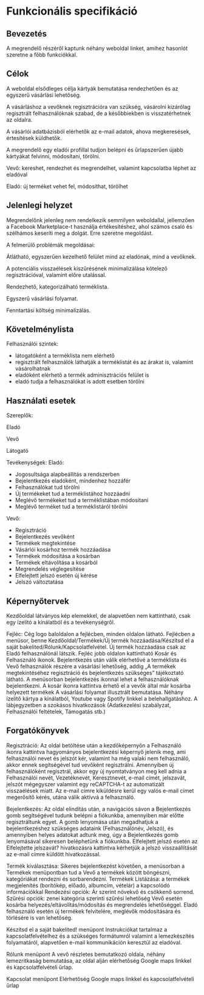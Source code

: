 # Funkcionális specifikáció

## Bevezetés

A megrendelő részéről kaptunk néhány weboldal linket, amihez hasonlót szeretne a főbb funkciókkal.

## Célok

A weboldal elsődleges célja kártyák bemutatása rendezhetően és az egyszerű vásárlási lehetőség.

A vásárláshoz a vevőknek regisztrációra van szükség, vásárolni kizárólag regisztrált felhasználóknak szabad, de a
későbbiekben is visszatérhetnek az oldalra.

A vásárlói adatbázisból elérhetők az e-mail adatok, ahova megkeresések, értesítések küldhetők.

A megrendelő egy eladói profillal tudjon belépni és űrlapszerűen újabb kártyákat felvinni, módosítani, törölni.

Vevő: kereshet, rendezhet és megrendelhet, valamint kapcsolatba léphet az eladóval

Eladó: új terméket vehet fel, módosíthat, törölhet

## Jelenlegi helyzet

Megrendelőnk jelenleg nem rendelkezik semmilyen weboldallal, jellemzően a Facebook Marketplace-t használja
értékesítéshez, ahol számos csaló és szélhámos keseríti meg a dolgát. Erre szeretne megoldást.

A felmerülő problémák megoldásai:

Átlátható, egyszerűen kezelhető felület mind az eladónak, mind a vevőknek.

A potenciális visszaélések kiszűrésének minimalizálása kötelező regisztrációval, valamint előre utalással.

Rendezhető, kategorizálható terméklista.

Egyszerű vásárlási folyamat.

Fenntartási költség minimalizálás.

## Követelménylista

Felhasználói szintek:

- látogatóként a terméklista nem elérhető
- regisztrált felhasználók láthatják a terméklistát és az árakat is, valamint vásárolhatnak
- eladóként elérhető a termék adminisztrációs felület is
- eladó tudja a felhasználókat is adott esetben törölni

## Használati esetek

Szereplők:

Eladó

Vevő

Látogató

Tevékenységek:
Eladó:

- Jogosultsága alapbeállítás a rendszerben
- Bejelentkezés eladóként, mindenhez hozzáfér
- Felhasználókat tud törölni
- Új termékeket tud a terméklistához hozzáadni
- Meglévő termékeket tud a terméklistában módosítani
- Meglévő terméket tud a terméklistáról törölni

Vevő:

- Regisztráció
- Bejelentkezés vevőként
- Termékek megtekintése
- Vásárlói kosárhoz termék hozzáadása
- Termékek módosítása a kosárban
- Termékek eltávolítása a kosárból
- Megrendelés véglegesítése
- Elfelejtett jelszó esetén új kérése
- Jelszó változtatása


## Képernyőtervek

Kezdőoldal látványos kép elemekkel, de alapvetően nem kattintható, csak egy ízelító a kínálatból és a tevékenységről.

Fejléc:
Cég logo baloldalon a fejlécben, minden oldalon látható.
Fejlécben a menüsor, benne Kezdőoldal/Termékek/Új termék hozzáadása/Készítsd el a saját
bakelited/Rólunk/Kapcsolatfelvétel. Új termék hozzáadása csak az Eladó felhasználónál látszik.
Fejléc jobb oldalon kattintható Kosár és Felhasználó ikonok.
Bejelentkezés után válik elérhetővé a terméklista és Vevő felhasználók részére a vásárlási lehetőség, addig „A termékek
megtekintéséhez regisztráció és bejelentkezés szükséges” tájékoztató látható.
A menüsorban bejelentkezés ikonnal lehet a felhasználóknak bejelentkezni.
A kosár ikonra kattintva érhető el a vevők által már kosárba helyezett termékek
A vásárlási folyamat illusztrált bemutatása.
Néhány ízelítő kártya a kínálatból, Youtube vagy Spotify linkkel a belehallgatáshoz.
A lábjegyzetben a szokásos hivatkozások (Adatkezelési szabályzat, Felhasználói feltételek, Támogatás stb.)

## Forgatókönyvek

Regisztráció:
Az oldal betöltése után a kezdőképernyőn a Felhasználó ikonra kattintva hagyományos bejelentkezési
képernyő jelenik meg, ami felhasználói nevet és jelszót kér, valamint ha még valaki nem felhasználó, akkor ennek
segítségével tud vevőként regisztrálni. Amennyiben új felhasználóként regisztrál, akkor egy új nyomtatványon meg kell
adnia a Felhasználói nevét, Vezetéknevét, Keresztnevét, e-mail címét, jelszavát, jelszót mégegyszer valamint egy
reCAPTCHA-t az automatizált visszaélések miatt.
Az e-mail címre kiküldésre kerül egy valós e-mail címet megerősítő kérés, utána válik aktívvá a felhasználó.

Bejelentkezés:
Az oldal elindítás után, a navigációs sávon a Bejelentkezés gomb segítségével tudunk belépni a fiókunkba,
amennyiben már előtte regisztráltunk egyet.
A gomb lenyomása után megadhatjuk a bejelentkezéshez szükséges adataink (Felhasználónév, Jelszó), és amennyiben helyes
adatokat adtunk meg, úgy a Bejelentkezés gomb lenyomásával sikeresen beléphetünk a fiókunkba.
Elfelejtett jelszó esetén az Elfelejtette jelszavát? hivatkozásra kattintva kérhetjük a jelszó visszaállítását az e-mail
címre küldött hivatkozással.

Termék kiválasztása:
Sikeres bejelentkezést követően, a menüsorban a Termékek menüpontban tud a Vevő a termékek között böngészni,
kategóriákat rendezni és sorbarendezni.
Termékek Listázása: a termékek megjelenítés (borítókép, előadó, albumcím, vételár) a kapcsolódó információkkal
Rendezési opciók: Ár szerint növekvő és csökkenő sorrend.
Szűrési opciók: zenei kategória szerinti szűrési lehetőség
Vevő esetén kosárba helyezés/eltávolítás/módosítás és megrendelés lehetőséggel.
Eladó felhasználó esetén új termékek felvitelére, meglévők módosítására és törlésére is van lehetőség.

Készítsd el a saját bakelited! menüpont
Instrukciókat tartalmaz a kapcsolatfelvételhez és a szükséges formátumról valamint a lemezkészítés folyamatáról,
alapvetően e-mail kommunikáción keresztül az eladóval.

Rólunk menüpont
A vevő részletes bemutatkozó oldala, néhány lemezritkaság bemutatása, az oldal alján elérhetőség Google maps linkkel és
kapcsolatfelvételi űrlap.

Kapcsolat menüpont
Elérhetőség Google maps linkkel és kapcsolatfelvételi űrlap